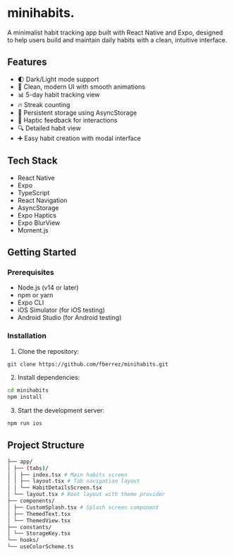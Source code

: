 # minihabits.

A minimalist habit tracking app built with React Native and Expo, designed to help users build and maintain daily habits with a clean, intuitive interface.

## Features

- 🌓 Dark/Light mode support
- 📱 Clean, modern UI with smooth animations
- 📊 5-day habit tracking view
- 🔥 Streak counting
- 💾 Persistent storage using AsyncStorage
- 📲 Haptic feedback for interactions
- 🔍 Detailed habit view
- ➕ Easy habit creation with modal interface

## Tech Stack

- React Native
- Expo
- TypeScript
- React Navigation
- AsyncStorage
- Expo Haptics
- Expo BlurView
- Moment.js

## Getting Started

### Prerequisites

- Node.js (v14 or later)
- npm or yarn
- Expo CLI
- iOS Simulator (for iOS testing)
- Android Studio (for Android testing)

### Installation

1. Clone the repository:

```bash
git clone https://github.com/fberrez/minihabits.git
```

2. Install dependencies:

```bash
cd minihabits
npm install
```

3. Start the development server:

```bash
npm run ios
```

## Project Structure

```bash
├── app/
│ ├── (tabs)/
│ │ ├── index.tsx # Main habits screen
│ │ ├── layout.tsx # Tab navigation layout
│ │ └── HabitDetailsScreen.tsx
│ └── layout.tsx # Root layout with theme provider
├── components/
│ ├── CustomSplash.tsx # Splash screen component
│ ├── ThemedText.tsx
│ └── ThemedView.tsx
├── constants/
│ └── StorageKey.tsx
└── hooks/
└── useColorScheme.ts
```